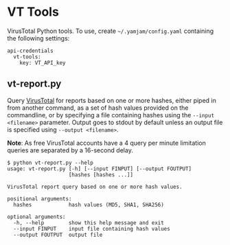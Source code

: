 # VT Tools
VirusTotal Python tools. To use, create `~/.yamjam/config.yaml` containing the following settings:

```
api-credentials
  vt-tools:
    key: VT_API_key
```

## vt-report.py
Query [VirusTotal](http://virustotal.com) for reports based on one or more hashes, either piped in from another command, as a set of hash values provided on the commandline, or by specifying a file containing hashes using the `--input <filename>` parameter. Output goes to stdout by default unless an output file is specified using `--output <filename>`. 

**Note**: As free VirusTotal accounts have a 4 query per minute limitation queries are separated by a 16-second delay.

```
$ python vt-report.py --help
usage: vt-report.py [-h] [--input FINPUT] [--output FOUTPUT]
                    [hashes [hashes ...]]

VirusTotal report query based on one or more hash values.

positional arguments:
  hashes            hash values (MD5, SHA1, SHA256)

optional arguments:
  -h, --help        show this help message and exit
  --input FINPUT    input file containing hash values
  --output FOUTPUT  output file
```
